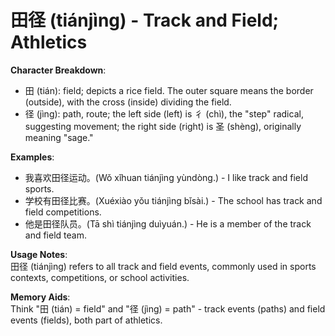 # **田径 (tiánjìng) - Track and Field; Athletics**

**Character Breakdown**:  
- 田 (tián): field; depicts a rice field. The outer square means the border (outside), with the cross (inside) dividing the field.  
- 径 (jìng): path, route; the left side (left) is 彳 (chì), the "step" radical, suggesting movement; the right side (right) is 圣 (shèng), originally meaning "sage."

**Examples**:  
- 我喜欢田径运动。(Wǒ xǐhuan tiánjìng yùndòng.) - I like track and field sports.  
- 学校有田径比赛。(Xuéxiào yǒu tiánjìng bǐsài.) - The school has track and field competitions.  
- 他是田径队员。(Tā shì tiánjìng duìyuán.) - He is a member of the track and field team.

**Usage Notes**:  
田径 (tiánjìng) refers to all track and field events, commonly used in sports contexts, competitions, or school activities.

**Memory Aids**:  
Think "田 (tián) = field" and "径 (jìng) = path" - track events (paths) and field events (fields), both part of athletics.